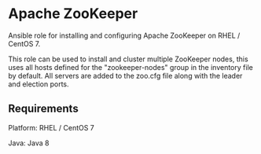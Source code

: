 # Apache ZooKeeper

Ansible role for installing and configuring Apache ZooKeeper on RHEL / CentOS 7.

This role can be used to install and cluster multiple ZooKeeper nodes, this uses all hosts defined for the "zookeeper-nodes" group
in the inventory file by default. All servers are added to the zoo.cfg file along with the leader and election ports.

## Requirements

Platform: RHEL / CentOS 7

Java: Java 8
